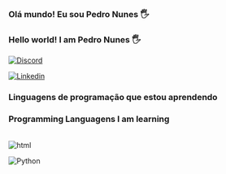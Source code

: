 

### Olá mundo! Eu sou Pedro Nunes 🖐️ 
### Hello world! I am Pedro Nunes 🖐️


[![Discord](https://img.shields.io/badge/Discord-7289DA?style=for-the-badge&logo=discord&logoColor=white)](https://discord.com/dis/pedronunes6510)

[![Linkedin](https://img.shields.io/badge/LinkedIn-0077B5?style=for-the-badge&logo=linkedin&logoColor=white)](https://WWW.linkedin.com/in/pedro-nunes-243a07238)

### Linguagens de programação que estou aprendendo 
### Programming Languagens I am learning

<div style= "display: inline_block"><br/>
<img align="center" alt="html" src="https://img.shields.io/badge/HTML-239120?style=for-the-badge&logo=html5&logoColor=white
" />
  
<img align="center" alt="Python" src="https://img.shields.io/badge/Python-3776AB?style=for-the-badge&logo=python&logoColor=white
" />
</div>

